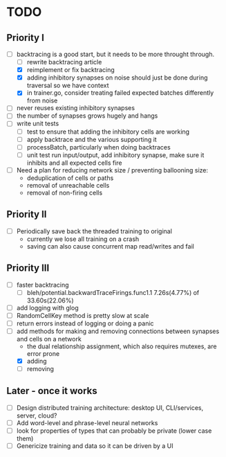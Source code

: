 # TODO

## Priority I
- [ ] backtracing is a good start, but it needs to be more throught through.
  - [ ] rewrite backtracing article
  - [x] reimplement or fix backtracing
  - [x] adding inhibitory synapses on noise should just be done during traversal so we have context
  - [x] in trainer.go, consider treating failed expected batches differently from noise
- [ ] never reuses existing inhibitory synapses
- [ ] the number of synapses grows hugely and hangs
- [ ] write unit tests
  - [ ] test to ensure that adding the inhibitory cells are working
  - [ ] apply backtrace and the various supporting it
  - [ ] processBatch, particularly when doing backtraces
  - [ ] unit test run input/output, add inhibitory synapse, make sure it inhibits and all expected cells fire
- [ ] Need a plan for reducing network size / preventing ballooning size:
  - deduplication of cells or paths
  - removal of unreachable cells
  - removal of non-firing cells

## Priority II
- [ ] Periodically save back the threaded training to original
    - currently we lose all training on a crash
    - saving can also cause concurrent map read/writes and fail

## Priority III
- [ ] faster backtracing
  - [ ] bleh/potential.backwardTraceFirings.func1.1 7.26s(4.77%) of 33.60s(22.06%)
- [ ] add logging with glog
- [ ] RandomCellKey method is pretty slow at scale
- [ ] return errors instead of logging or doing a panic
- [ ] add methods for making and removing connections between synapses and cells on a network
    - the dual relationship assignment, which also requires mutexes, are error prone
    - [x] adding
    - [ ] removing

## Later - once it works
- [ ] Design distributed training architecture: desktop UI, CLI/services, server, cloud?
- [ ] Add word-level and phrase-level neural networks
- [ ] look for properties of types that can probably be private (lower case them)
- [ ] Genericize training and data so it can be driven by a UI
